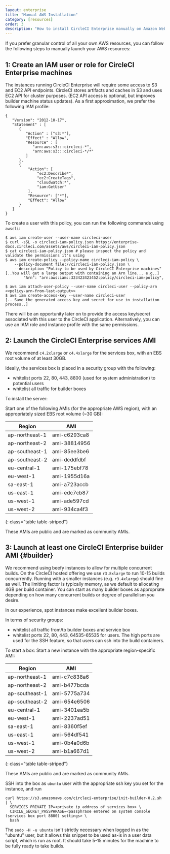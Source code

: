 ```yaml
---
layout: enterprise
title: "Manual AWS Installation"
category: [resources]
order: 3
description: "How to install CircleCI Enterprise manually on Amazon Web Services (AWS)."
---
```


If you prefer granular control of all your own AWS resources, you can follow the following steps to manually launch your AWS resources:

## 1: Create an IAM user or role for CircleCI Enterprise machines
The instances running CircleCI Enterprise will require some access to S3 and EC2 API endpoints. CircleCI stores artifacts and caches in S3 and uses EC2 API for cluster purposes. (EC2 API access is optional, but improves builder machine status updates).  As a first approximation, we prefer the following IAM profile:

```
{
   "Version": "2012-10-17",
   "Statement" : [
      {
         "Action" : ["s3:*"],
         "Effect" : "Allow",
         "Resource" : [
            "arn:aws:s3:::circleci-*",
            "arn:aws:s3:::circleci-*/*"
         ]
      },
      {
          "Action": [
              "ec2:Describe*",
              "ec2:CreateTags",
              "cloudwatch:*",
              "iam:GetUser"
          ],
          "Resource": ["*"],
          "Effect": "Allow"
      }
   ]
}
```

To create a user with this policy, you can run the following commands using `awscli`:

```
$ aws iam create-user --user-name circleci-user
$ curl -sSL -o circleci-iam-policy.json https://enterprise-docs.circleci.com/assets/aws/circleci-iam-policy.json
$ cat circleci-iam-policy.json # please inspect the policy and validate the permissions it's using
$ aws iam create-policy --policy-name circleci-iam-policy \
    --policy-document file://circleci-iam-policy.json \
    --description "Policy to be used by CircleCI Enterprise machines"
[..You will get a large output with containing an Arn line... e.g..]
        "Arn": "arn:aws:iam::323423423452:policy/circleci-iam-policy",

$ aws iam attach-user-policy --user-name circleci-user --policy-arn <<policy-arn-from-last-output>>
$ aws iam create-access-key --user-name circleci-user
[.. Save the generated access key and secret for use in installation process..]
```

There will be an opportunity later on to provide the access key/secret associated with this user to the CircleCI application. Alternatively,
you can use an IAM role and instance profile with the same permissions.


## 2: Launch the CircleCI Enterprise services AMI

We recommend `c4.2xlarge` or `c4.4xlarge` for the services box, with an
EBS root volume of at least 30GB.

Ideally, the services box is placed in a security group with the following:

* whitelist ports 22, 80, 443, 8800 (used for system administration) to potential users
* whitelist all traffic for builder boxes

To install the server:

Start one of the following AMIs (for the appropriate AWS region), with an appropriately sized EBS root volume (~30 GB):

Region             | AMI
-----------------  |-------------
ap-northeast-1     | ami-c6293ca8
ap-northeast-2     | ami-38814956
ap-southeast-1     | ami-85ee3be6
ap-southeast-2     | ami-dcddfdbf
eu-central-1       | ami-175ebf78
eu-west-1          | ami-1955d16a
sa-east-1          | ami-a723accb
us-east-1          | ami-edc7cb87
us-west-1          | ami-ade597cd
us-west-2          | ami-934ca4f3
{: class="table table-striped"}

These AMIs are public and are marked as community AMIs.


## 3: Launch at least one CircleCI Enterprise builder AMI {#builder}

We recommend using beefy instances to allow for multiple concurrent builds. On the CircleCI hosted offering we use `r3.8xlarge` to run 10-15 builds concurrently.  Running with a smaller instances (e.g. `r3.4xlarge`) should fine as well.  The limiting factor is typically memory, as we default to allocating 4GB per build container.  You can start as many builder boxes as appropriate depending on how many concurrent builds or degree of parallelism you desire.

In our experience, spot instances make excellent builder boxes.

In terms of security groups:

* whitelist all traffic from/to builder boxes and service box
* whitelist ports 22, 80, 443, 64535-65535 for users.  The high ports are used for the SSH feature, so that users can ssh into the build containers.

To start a box:  Start a new instance with the appropriate region-specific AMI:

Region             | AMI
-----------------  |-------------
ap-northeast-1     | ami-c7c838a6
ap-northeast-2     | ami-b477bcda
ap-southeast-1     | ami-5775a734
ap-southeast-2     | ami-654e6506
eu-central-1       | ami-3401ea5b
eu-west-1          | ami-2237ad51
sa-east-1          | ami-8360f5ef
us-east-1          | ami-564df541
us-west-1          | ami-0b4a0d6b
us-west-2          | ami-b1a667d1
{: class="table table-striped"}

These AMIs are public and are marked as community AMIs.

SSH into the box as `ubuntu` user with the appropriate ssh key you set for the instance, and run

```
curl https://s3.amazonaws.com/circleci-enterprise/init-builder-0.2.sh | \
  SERVICES_PRIVATE_IP=<private ip address of services box> \
  CIRCLE_SECRET_PASSPHRASE=<passphrase entered on system console (services box port 8800) settings> \
  bash
```

The `sudo -H -u ubuntu` isn't strictly necessary when logged in as the "ubuntu"
user, but it allows this snippet to be used as-is in a user data script, which
is run as root.
It should take 5-15 minutes for the machine to be fully ready to take builds.
